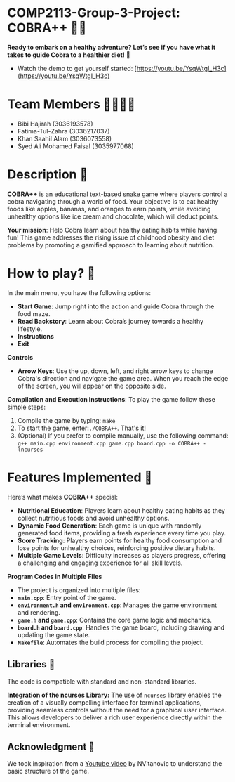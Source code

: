 # COMP2113-Group-3-Project: COBRA++ 🐍🍏
**Ready to embark on a healthy adventure? Let’s see if you have what it takes to guide Cobra to a healthier diet! 🌟**
- Watch the demo to get yourself started: [https://youtu.be/YsqWtgI_H3c](https://youtu.be/YsqWtgI_H3c)

# Team Members 🧑‍💻👩‍💻 
- Bibi Hajirah (3036193578)
- Fatima-Tul-Zahra (3036217037)
- Khan Saahil Alam (3036073558)
- Syed Ali Mohamed Faisal (3035977068)

# Description 🌱
**COBRA++** is an educational text-based snake game where players control a cobra navigating through a world of food. Your objective is to eat healthy foods like apples, bananas, and oranges to earn points, while avoiding unhealthy options like ice cream and chocolate, which will deduct points.

**Your mission**: Help Cobra learn about healthy eating habits while having fun! This game addresses the rising issue of childhood obesity and diet problems by promoting a gamified approach to learning about nutrition.

# How to play? 🧐
In the main menu, you have the following options:
- **Start Game**: Jump right into the action and guide Cobra through the food maze.
- **Read Backstory**: Learn about Cobra’s journey towards a healthy lifestyle.
- **Instructions**
- **Exit**
  
**Controls**
- **Arrow Keys**: Use the up, down, left, and right arrow keys to change Cobra's direction and navigate the game area. When you reach the edge of the screen, you will appear on the opposite side.

**Compilation and Execution Instructions**: To play the game follow these simple steps:
1. Compile the game by typing: `make`
2. To start the game, enter:`./COBRA++`. That's it!
3. (Optional) If you prefer to compile manually, use the following command: `g++ main.cpp environment.cpp game.cpp board.cpp -o COBRA++ -lncurses`

# Features Implemented 🚀
Here’s what makes **COBRA++** special:

- **Nutritional Education**: Players learn about healthy eating habits as they collect nutritious foods and avoid unhealthy options.
- **Dynamic Food Generation**: Each game is unique with randomly generated food items, providing a fresh experience every time you play.
- **Score Tracking**: Players earn points for healthy food consumption and lose points for unhealthy choices, reinforcing positive dietary habits.
- **Multiple Game Levels**: Difficulty increases as players progress, offering a challenging and engaging experience for all skill levels.

  
**Program Codes in Multiple Files**
- The project is organized into multiple files:
- **`main.cpp`**: Entry point of the game.
- **`environment.h` and `environment.cpp`**: Manages the game environment and rendering.
- **`game.h` and `game.cpp`**: Contains the core game logic and mechanics.
- **`board.h` and `board.cpp`**: Handles the game board, including drawing and updating the game state.
- **`Makefile`**: Automates the build process for compiling the project.

## Libraries 📖
The code is compatible with standard and non-standard libraries. 

**Integration of the ncurses Library:** The use of `ncurses` library enables the creation of a visually compelling interface for terminal applications, providing seamless controls without the need for a graphical user interface. This allows developers to deliver a rich user experience directly within the terminal environment. 

## Acknowledgment 🙏
We took inspiration from a [Youtube video](https://www.youtube.com/watch?v=E_-lMZDi7Uw) by NVitanovic to understand the basic structure of the game.
